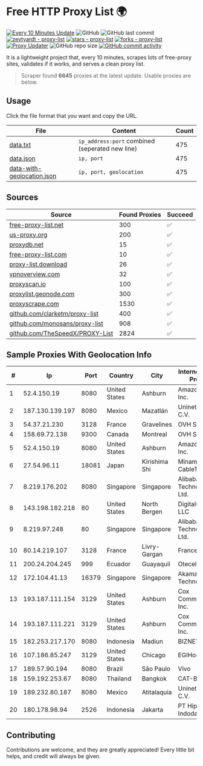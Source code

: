 
# Free HTTP Proxy List 🌍

[![Every 10 Minutes Update](https://github.com/mertguvencli/http-proxy-list/actions/workflows/main.yml/badge.svg?branch=main)](https://github.com/mertguvencli/http-proxy-list/actions/workflows/main.yml)
![GitHub](https://img.shields.io/github/license/mertguvencli/http-proxy-list)
![GitHub last commit](https://img.shields.io/github/last-commit/mertguvencli/http-proxy-list)
[![zevtyardt - proxy-list](https://img.shields.io/static/v1?label=zevtyardt&message=proxy-list&color=blue&logo=github)](https://github.com/zevtyardt/proxy-list "Go to GitHub repo")
[![stars - proxy-list](https://img.shields.io/github/stars/zevtyardt/proxy-list?style=social)](https://github.com/zevtyardt/proxy-list)
[![forks - proxy-list](https://img.shields.io/github/forks/zevtyardt/proxy-list?style=social)](https://github.com/zevtyardt/proxy-list)
[![Proxy Updater](https://github.com/zevtyardt/proxy-list/workflows/Proxy%20Updater/badge.svg)](https://github.com/zevtyardt/proxy-list/actions?query=workflow:"Proxy+Updater")
![GitHub repo size](https://img.shields.io/github/repo-size/zevtyardt/proxy-list)
[![GitHub commit activity](https://img.shields.io/github/commit-activity/m/zevtyardt/proxy-list?logo=commits)](https://github.com/zevtyardt/proxy-list/commits/main)

It is a lightweight project that, every 10 minutes, scrapes lots of free-proxy sites, validates if it works, and serves a clean proxy list.

> Scraper found **6645** proxies at the latest update. Usable proxies are below.

## Usage

Click the file format that you want and copy the URL.

|File|Content|Count|
|----|-------|-----|
|[data.txt](https://raw.githubusercontent.com/mertguvencli/http-proxy-list/main/proxy-list/data.txt)|`ip_address:port` combined (seperated new line)|475|
|[data.json](https://raw.githubusercontent.com/mertguvencli/http-proxy-list/main/proxy-list/data.json)|`ip, port`|475|
|[data-with-geolocation.json](https://raw.githubusercontent.com/mertguvencli/http-proxy-list/main/proxy-list/data-with-geolocation.json)|`ip, port, geolocation`|475|

## Sources

|Source|Found Proxies|Succeed|
|------|-------------|-------|
|[free-proxy-list.net](https://free-proxy-list.net)|300|✅|
|[us-proxy.org](https://www.us-proxy.org)|200|✅|
|[proxydb.net](http://proxydb.net)|15|✅|
|[free-proxy-list.com](https://free-proxy-list.com/?page=&port=&type%5B%5D=http&type%5B%5D=https&up_time=0&search=Search)|10|✅|
|[proxy-list.download](https://www.proxy-list.download/HTTP)|26|✅|
|[vpnoverview.com](https://vpnoverview.com/privacy/anonymous-browsing/free-proxy-servers)|32|✅|
|[proxyscan.io](https://www.proxyscan.io)|100|✅|
|[proxylist.geonode.com](https://proxylist.geonode.com/api/proxy-list?limit=300&page=1&sort_by=lastChecked&sort_type=desc&protocols=http,https)|300|✅|
|[proxyscrape.com](https://api.proxyscrape.com/v2/?request=displayproxies&protocol=http&timeout=10000&country=all&ssl=all&anonymity=all)|1530|✅|
|[github.com/clarketm/proxy-list](https://raw.githubusercontent.com/clarketm/proxy-list/master/proxy-list-raw.txt)|400|✅|
|[github.com/monosans/proxy-list](https://raw.githubusercontent.com/monosans/proxy-list/main/proxies/http.txt)|908|✅|
|[github.com/TheSpeedX/PROXY-List](https://raw.githubusercontent.com/TheSpeedX/PROXY-List/master/http.txt)|2824|✅|


## Sample Proxies With Geolocation Info

|#|Ip|Port|Country|City|Internet Service Provider|
|-|--|----|-------|----|-------------------------|
|1|52.4.150.19|8080|United States|Ashburn|Amazon.com, Inc.|
|2|187.130.139.197|8080|Mexico|Mazatlán|Uninet S.A. de C.V.|
|3|54.37.21.230|3128|France|Gravelines|OVH SAS|
|4|158.69.72.138|9300|Canada|Montreal|OVH SAS|
|5|52.4.150.19|8080|United States|Ashburn|Amazon.com, Inc.|
|6|27.54.96.11|18081|Japan|Kirishima Shi|Minamikyusyu CableTV Net Inc.|
|7|8.219.176.202|8080|Singapore|Singapore|Alibaba (US) Technology Co., Ltd.|
|8|143.198.182.218|80|United States|North Bergen|DigitalOcean, LLC|
|9|8.219.97.248|80|Singapore|Singapore|Alibaba (US) Technology Co., Ltd.|
|10|80.14.219.107|3128|France|Livry-Gargan|France Telecom|
|11|200.24.204.245|999|Ecuador|Guayaquil|Otecel S.A|
|12|172.104.41.13|16379|Singapore|Singapore|Akamai Technologies|
|13|193.187.111.154|3129|United States|Ashburn|Cox Communications Inc.|
|14|193.187.111.221|3129|United States|Ashburn|Cox Communications Inc.|
|15|182.253.217.170|8080|Indonesia|Madiun|BIZNET|
|16|107.186.85.247|3129|United States|Chicago|EGIHosting|
|17|189.57.90.194|8080|Brazil|São Paulo|Vivo|
|18|159.192.253.67|8080|Thailand|Bangkok|CAT-BB|
|19|189.232.80.187|8080|Mexico|Atitalaquia|Uninet S.A. de C.V.|
|20|180.178.98.94|2526|Indonesia|Jakarta|PT Hipernet Indodata|



## Contributing

Contributions are welcome, and they are greatly appreciated! Every
little bit helps, and credit will always be given.

